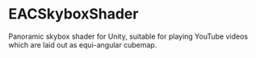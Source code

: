 # EACSkyboxShader
Panoramic skybox shader for Unity, suitable for playing YouTube videos which are laid out as equi-angular cubemap.
